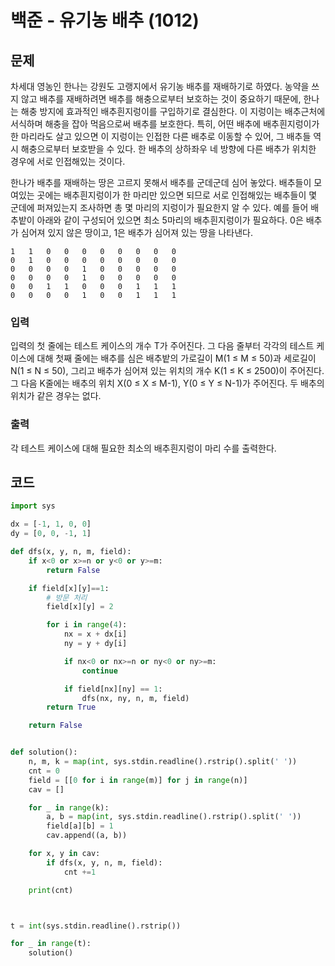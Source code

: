 # 백준 - 유기농 배추 (1012)

## 문제
차세대 영농인 한나는 강원도 고랭지에서 유기농 배추를 재배하기로 하였다. 농약을 쓰지 않고 배추를 재배하려면 배추를 해충으로부터 보호하는 것이 중요하기 때문에, 한나는 해충 방지에 효과적인 배추흰지렁이를 구입하기로 결심한다. 이 지렁이는 배추근처에 서식하며 해충을 잡아 먹음으로써 배추를 보호한다. 특히, 어떤 배추에 배추흰지렁이가 한 마리라도 살고 있으면 이 지렁이는 인접한 다른 배추로 이동할 수 있어, 그 배추들 역시 해충으로부터 보호받을 수 있다. 한 배추의 상하좌우 네 방향에 다른 배추가 위치한 경우에 서로 인접해있는 것이다.

한나가 배추를 재배하는 땅은 고르지 못해서 배추를 군데군데 심어 놓았다. 배추들이 모여있는 곳에는 배추흰지렁이가 한 마리만 있으면 되므로 서로 인접해있는 배추들이 몇 군데에 퍼져있는지 조사하면 총 몇 마리의 지렁이가 필요한지 알 수 있다. 예를 들어 배추밭이 아래와 같이 구성되어 있으면 최소 5마리의 배추흰지렁이가 필요하다. 0은 배추가 심어져 있지 않은 땅이고, 1은 배추가 심어져 있는 땅을 나타낸다.
```
1	1	0	0	0	0	0	0	0	0
0	1	0	0	0	0	0	0	0	0
0	0	0	0	1	0	0	0	0	0
0	0	0	0	1	0	0	0	0	0
0	0	1	1	0	0	0	1	1	1
0	0	0	0	1	0	0	1	1	1
```
### 입력
입력의 첫 줄에는 테스트 케이스의 개수 T가 주어진다. 그 다음 줄부터 각각의 테스트 케이스에 대해 첫째 줄에는 배추를 심은 배추밭의 가로길이 M(1 ≤ M ≤ 50)과 세로길이 N(1 ≤ N ≤ 50), 그리고 배추가 심어져 있는 위치의 개수 K(1 ≤ K ≤ 2500)이 주어진다. 그 다음 K줄에는 배추의 위치 X(0 ≤ X ≤ M-1), Y(0 ≤ Y ≤ N-1)가 주어진다. 두 배추의 위치가 같은 경우는 없다.

### 출력
각 테스트 케이스에 대해 필요한 최소의 배추흰지렁이 마리 수를 출력한다.


## 코드
```python
import sys

dx = [-1, 1, 0, 0]
dy = [0, 0, -1, 1]

def dfs(x, y, n, m, field):
    if x<0 or x>=n or y<0 or y>=m:
        return False

    if field[x][y]==1:
        # 방문 처리
        field[x][y] = 2

        for i in range(4):
            nx = x + dx[i]
            ny = y + dy[i]

            if nx<0 or nx>=n or ny<0 or ny>=m:
                continue

            if field[nx][ny] == 1:
                dfs(nx, ny, n, m, field)
        return True

    return False


def solution():
    n, m, k = map(int, sys.stdin.readline().rstrip().split(' '))
    cnt = 0
    field = [[0 for i in range(m)] for j in range(n)]
    cav = []

    for _ in range(k):
        a, b = map(int, sys.stdin.readline().rstrip().split(' '))
        field[a][b] = 1
        cav.append((a, b))

    for x, y in cav:
        if dfs(x, y, n, m, field):
            cnt +=1

    print(cnt)



t = int(sys.stdin.readline().rstrip())

for _ in range(t):
    solution()
```
